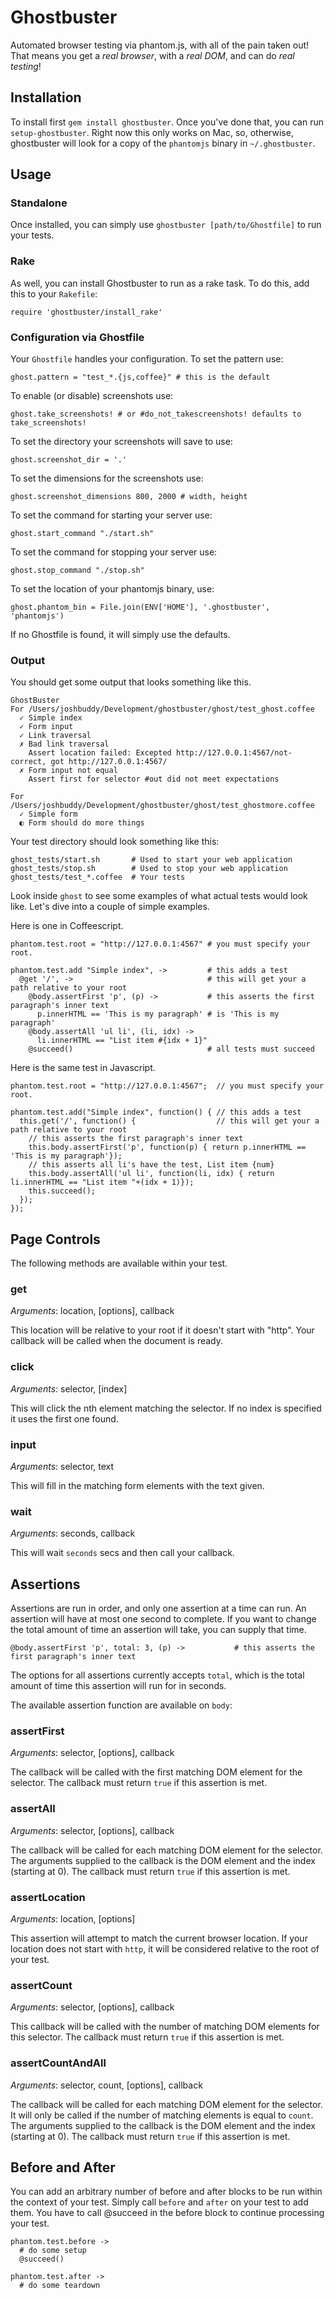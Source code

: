 # Ghostbuster

Automated browser testing via phantom.js, with all of the pain taken out! That means you get a *real browser*, with a *real DOM*, and can do *real testing*!

## Installation

To install first `gem install ghostbuster`. Once you've done that, you can run `setup-ghostbuster`. Right now this only works on Mac, so, otherwise, ghostbuster will look for a copy of the `phantomjs` binary in `~/.ghostbuster`.

## Usage

### Standalone

Once installed, you can simply use `ghostbuster [path/to/Ghostfile]` to run your tests.

### Rake

As well, you can install Ghostbuster to run as a rake task. To do this, add this to your `Rakefile`:

    require 'ghostbuster/install_rake'

### Configuration via Ghostfile

Your `Ghostfile` handles your configuration. To set the pattern use:

    ghost.pattern = "test_*.{js,coffee}" # this is the default

To enable (or disable) screenshots use:

    ghost.take_screenshots! # or #do_not_takescreenshots! defaults to take_screenshots!

To set the directory your screenshots will save to use:

    ghost.screenshot_dir = '.'

To set the dimensions for the screenshots use:

    ghost.screenshot_dimensions 800, 2000 # width, height

To set the command for starting your server use:

    ghost.start_command "./start.sh"

To set the command for stopping your server use:

    ghost.stop_command "./stop.sh"

To set the location of your phantomjs binary, use:

    ghost.phantom_bin = File.join(ENV['HOME'], '.ghostbuster', 'phantomjs')

If no Ghostfile is found, it will simply use the defaults.

### Output

You should get some output that looks something like this.

    GhostBuster
    For /Users/joshbuddy/Development/ghostbuster/ghost/test_ghost.coffee
      ✓ Simple index
      ✓ Form input
      ✓ Link traversal
      ✗ Bad link traversal
        Assert location failed: Excepted http://127.0.0.1:4567/not-correct, got http://127.0.0.1:4567/
      ✗ Form input not equal
        Assert first for selector #out did not meet expectations

    For /Users/joshbuddy/Development/ghostbuster/ghost/test_ghostmore.coffee
      ✓ Simple form
      ◐ Form should do more things

Your test directory should look something like this:

    ghost_tests/start.sh       # Used to start your web application
    ghost_tests/stop.sh        # Used to stop your web application
    ghost_tests/test_*.coffee  # Your tests
    
Look inside `ghost` to see some examples of what actual tests would look like. Let's dive into a couple of simple examples.

Here is one in Coffeescript.

    phantom.test.root = "http://127.0.0.1:4567" # you must specify your root.

    phantom.test.add "Simple index", ->         # this adds a test
      @get '/', ->                              # this will get your a path relative to your root
        @body.assertFirst 'p', (p) ->           # this asserts the first paragraph's inner text
          p.innerHTML == 'This is my paragraph' # is 'This is my paragraph'
        @body.assertAll 'ul li', (li, idx) ->
          li.innerHTML == "List item #{idx + 1}"
        @succeed()                              # all tests must succeed

Here is the same test in Javascript.

    phantom.test.root = "http://127.0.0.1:4567";  // you must specify your root.

    phantom.test.add("Simple index", function() { // this adds a test
      this.get('/', function() {                  // this will get your a path relative to your root
        // this asserts the first paragraph's inner text
        this.body.assertFirst('p', function(p) { return p.innerHTML == 'This is my paragraph'});
        // this asserts all li's have the test, List item {num}
        this.body.assertAll('ul li', function(li, idx) { return li.innerHTML == "List item "+(idx + 1)});
        this.succeed();
      });                                         
    });

## Page Controls

The following methods are available within your test.

### get

*Arguments*: location, [options], callback

This location will be relative to your root if it doesn't start with "http". Your callback will be called when the document is ready.

### click

*Arguments*: selector, [index]

This will click the nth element matching the selector. If no index is specified it uses the first one found.

### input

*Arguments*: selector, text

This will fill in the matching form elements with the text given.

### wait

*Arguments*: seconds, callback

This will wait `seconds` secs and then call your callback.

## Assertions

Assertions are run in order, and only one assertion at a time can run. An assertion will have at most one second to complete. If you want to change the total amount of time an assertion will take, you can supply that time.

    @body.assertFirst 'p', total: 3, (p) ->           # this asserts the first paragraph's inner text

The options for all assertions currently accepts `total`, which is the total amount of time this assertion will run for in seconds.

The available assertion function are available on `body`:

### assertFirst

*Arguments*: selector, [options], callback

The callback will be called with the first matching DOM element for the selector. The callback must return `true` if this assertion is met.

### assertAll

*Arguments*: selector, [options], callback

The callback will be called for each matching DOM element for the selector. The arguments supplied to the callback is the DOM element and the index (starting at 0). The callback must return `true` if this assertion is met.

### assertLocation

*Arguments*: location, [options]

This assertion will attempt to match the current browser location. If your location does not start with `http`, it will be considered relative to the root of your test.

### assertCount

*Arguments*: selector, [options], callback

This callback will be called with the number of matching DOM elements for this selector. The callback must return `true` if this assertion is met.

### assertCountAndAll

*Arguments*: selector, count, [options], callback

The callback will be called for each matching DOM element for the selector. It will only be called if the number of matching elements is equal to `count`. The arguments supplied to the callback is the DOM element and the index (starting at 0). The callback must return `true` if this assertion is met.

## Before and After

You can add an arbitrary number of before and after blocks to be run within the context of your test. Simply call `before` and `after` on your test to add them. You have to call @succeed in the before block to continue processing your test.

    phantom.test.before ->
      # do some setup
      @succeed()

    phantom.test.after ->
      # do some teardown

